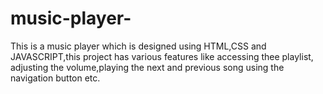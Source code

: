# music-player-
This is a music player which is designed using HTML,CSS and JAVASCRIPT,this project has various features like accessing thee playlist,
 adjusting the volume,playing the next and previous song using the navigation button etc.
 

